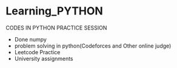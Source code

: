 # Learning_PYTHON
CODES IN PYTHON PRACTICE SESSION
- Done numpy
- problem solving in python(Codeforces and Other online judge)
- Leetcode Practice
- University assignments

